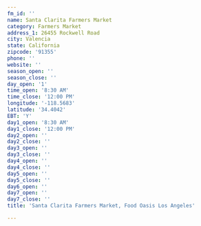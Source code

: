 ```yaml
---
fm_id: ''
name: Santa Clarita Farmers Market
category: Farmers Market
address_1: 26455 Rockwell Road
city: Valencia
state: California
zipcode: '91355'
phone: ''
website: ''
season_open: ''
season_close: ''
day_open: '1'
time_open: '8:30 AM'
time_close: '12:00 PM'
longitude: '-118.5683'
latitude: '34.4042'
EBT: 'Y'
day1_open: '8:30 AM'
day1_close: '12:00 PM'
day2_open: ''
day2_close: ''
day3_open: ''
day3_close: ''
day4_open: ''
day4_close: ''
day5_open: ''
day5_close: ''
day6_open: ''
day7_open: ''
day7_close: ''
title: 'Santa Clarita Farmers Market, Food Oasis Los Angeles'

---
```

